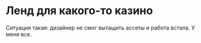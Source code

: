# Ленд для какого-то казино
Ситуация такая: дизайнер не смог вытащить ассеты и работа встала. У меня все.
